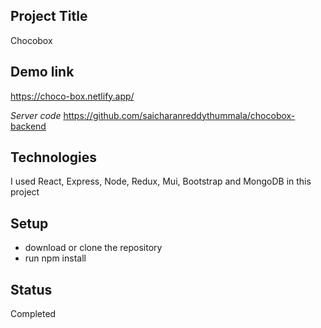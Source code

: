 ## Project Title

Chocobox 

## Demo link

https://choco-box.netlify.app/

*Server code* https://github.com/saicharanreddythummala/chocobox-backend

## Technologies

I used React, Express, Node, Redux, Mui, Bootstrap and MongoDB in this project

## Setup

* download or clone the repository
* run npm install

## Status

Completed

